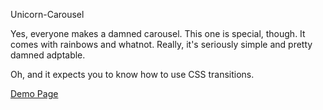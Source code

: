 Unicorn-Carousel

Yes, everyone makes a damned carousel. This one is special, though. It comes with rainbows and whatnot.
Really, it's seriously simple and pretty damned adptable. 

Oh, and it expects you to know how to use CSS transitions.

<a href="http://ekidd.github.io/Unicorn-Carousel/">Demo Page</a>
